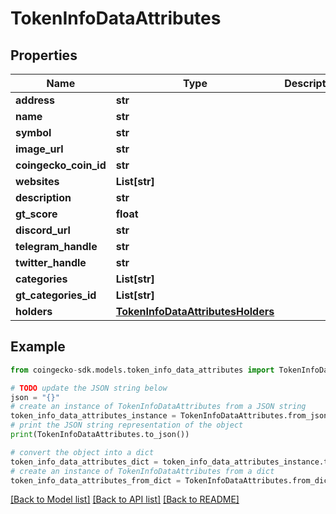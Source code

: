 # TokenInfoDataAttributes


## Properties

Name | Type | Description | Notes
------------ | ------------- | ------------- | -------------
**address** | **str** |  | [optional] 
**name** | **str** |  | [optional] 
**symbol** | **str** |  | [optional] 
**image_url** | **str** |  | [optional] 
**coingecko_coin_id** | **str** |  | [optional] 
**websites** | **List[str]** |  | [optional] 
**description** | **str** |  | [optional] 
**gt_score** | **float** |  | [optional] 
**discord_url** | **str** |  | [optional] 
**telegram_handle** | **str** |  | [optional] 
**twitter_handle** | **str** |  | [optional] 
**categories** | **List[str]** |  | [optional] 
**gt_categories_id** | **List[str]** |  | [optional] 
**holders** | [**TokenInfoDataAttributesHolders**](TokenInfoDataAttributesHolders.md) |  | [optional] 

## Example

```python
from coingecko-sdk.models.token_info_data_attributes import TokenInfoDataAttributes

# TODO update the JSON string below
json = "{}"
# create an instance of TokenInfoDataAttributes from a JSON string
token_info_data_attributes_instance = TokenInfoDataAttributes.from_json(json)
# print the JSON string representation of the object
print(TokenInfoDataAttributes.to_json())

# convert the object into a dict
token_info_data_attributes_dict = token_info_data_attributes_instance.to_dict()
# create an instance of TokenInfoDataAttributes from a dict
token_info_data_attributes_from_dict = TokenInfoDataAttributes.from_dict(token_info_data_attributes_dict)
```
[[Back to Model list]](../README.md#documentation-for-models) [[Back to API list]](../README.md#documentation-for-api-endpoints) [[Back to README]](../README.md)


